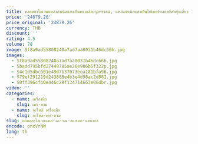 ```yaml
---
title: หลอดฮาโลเจนแหล่งกําเนิดแสงเย็นของกล้องจุลทรรศน์, แหล่งกําเนิดแสงเย็นไฟเบอร์หลอดยืดหยุ่นเดี่ยว 1.2 เมตรพร้อมคอนเดนเซอร์ปรับแต่งอย่างละเอียด
price: '24879.26'
price_original: '24879.26'
currency: THB
discount: ''
rating: 4.5
volume: 78
image: Sf8a9ad55808240a7ad7aa8031b46dc66b.jpg
images:
  - Sf8a9ad55808240a7ad7aa8031b46dc66b.jpg
  - Sbadd795bfd27449785ae26e906b5f322p.jpg
  - S4c1d5dbc601e49d7b37073eea181bfa96.jpg
  - S79ef291219d243888e4b3e4d98ac2d88I.jpg
  - S0ff396cfb0e446c29f134714663e06dbr.jpg
video: ''
categories:
  - name: เครื่องมือ
    slug: เคร-องม
  - name: อะไหล่ เครื่องมือ
    slug: อะไหล-เคร-องม
slug: หลอดฮาโลเจนแหล-งก-าเน-ดแสงเย-นของกล
encode: onxVrNW
lang: th
---
```

  